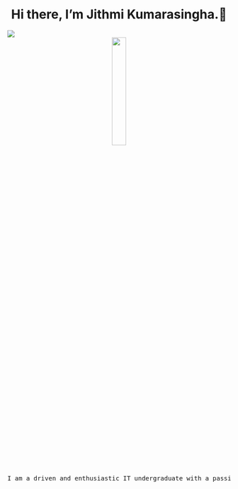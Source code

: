 
<h1 align="center">Hi there, I’m Jithmi Kumarasingha.👋</h1>
<a href="https://github.com/DenverCoder1/readme-typing-svg"><img src="https://readme-typing-svg.herokuapp.com?font=Fredoka+One&size=21&color=00EBF7&width=550&lines=Enthusiastic%2C+driven+and+Innovative+IT+Undergraduate;Creative%2C+Dedicated+and+Ambitious+Achiever"></a>
<div align="center">
    <a href="#"><img width="25%" height="auto" src="https://www.google.com/url?sa=i&url=https%3A%2F%2Fgithub.com%2FCodeRookie0&psig=AOvVaw0lkcUNe8oHIEoH_mypvjFE&ust=1722019472371000&source=images&cd=vfe&opi=89978449&ved=0CBAQjRxqFwoTCPitocrswocDFQAAAAAdAAAAABAJ" "/></a>
</div>

<pre align="center">
I am a driven and enthusiastic IT undergraduate with a passion for technology and innovation. I thrive on learning new skills and tackling challenging projects. My curiosity and dedication fuel my continuous growth in the ever-evolving field of software development. With a creative mindset and a keen eye for detail, I aim to contribute meaningfully to the tech community and make a positive impact through my work.
</pre>

<!--
**JithmiKumarasingha/JithmiKumarasingha** is a ✨ _special_ ✨ repository because its `README.md` (this file) appears on your GitHub profile.

Here are some ideas to get you started:

- 🔭 I’m currently working on ...
- 🌱 I’m currently learning ...
- 👯 I’m looking to collaborate on ...
- 🤔 I’m looking for help with ...
- 💬 Ask me about ...
- 📫 How to reach me: ...
- 😄 Pronouns: ...
- ⚡ Fun fact: ...
-->
